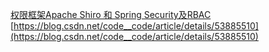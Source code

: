 [权限框架Apache Shiro 和 Spring Security及RBAC](https://blog.csdn.net/hjiacheng/article/details/81150815)
[https://blog.csdn.net/code__code/article/details/53885510](https://blog.csdn.net/code__code/article/details/53885510)
<!--stackedit_data:
eyJoaXN0b3J5IjpbLTIwMDk4NzczOTVdfQ==
-->